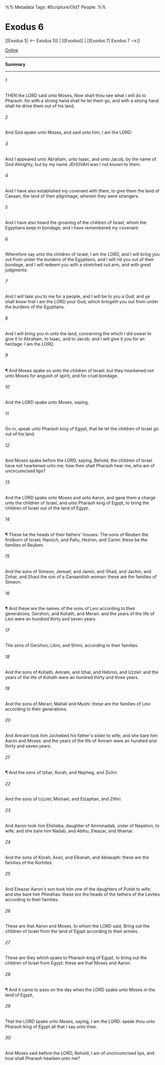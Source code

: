 

%% Metadata
Tags: #Scripture/OldT
People: 
%%
# Exodus 6
[[Exodus 5| <-- Exodus 5]] | [[Exodus]] | [[Exodus 7| Exodus 7 -->]]

[Online](https://churchofjesuschrist.org/study/scriptures/ot/ex/6?lang=eng)

---
__Summary__



---

###### 1
THEN the LORD said unto Moses, Now shalt thou see what I will do to Pharaoh: for with a strong hand shall he let them go, and with a strong hand shall he drive them out of his land.
###### 2
And God spake unto Moses, and said unto him, I am the LORD:
###### 3
And I appeared unto Abraham, unto Isaac, and unto Jacob, by the name of God Almighty, but by my name JEHOVAH was I not known to them.
###### 4
And I have also established my covenant with them, to give them the land of Canaan, the land of their pilgrimage, wherein they were strangers.
###### 5
And I have also heard the groaning of the children of Israel, whom the Egyptians keep in bondage; and I have remembered my covenant.
###### 6
Wherefore say unto the children of Israel, I am the LORD, and I will bring you out from under the burdens of the Egyptians, and I will rid you out of their bondage, and I will redeem you with a stretched out arm, and with great judgments:
###### 7
And I will take you to me for a people, and I will be to you a God: and ye shall know that I am the LORD your God, which bringeth you out from under the burdens of the Egyptians.
###### 8
And I will bring you in unto the land, concerning the which I did swear to give it to Abraham, to Isaac, and to Jacob; and I will give it you for an heritage: I am the LORD.
###### 9
¶ And Moses spake so unto the children of Israel: but they hearkened not unto Moses for anguish of spirit, and for cruel bondage.
###### 10
And the LORD spake unto Moses, saying,
###### 11
Go in, speak unto Pharaoh king of Egypt, that he let the children of Israel go out of his land.
###### 12
And Moses spake before the LORD, saying, Behold, the children of Israel have not hearkened unto me; how then shall Pharaoh hear me, who am of uncircumcised lips?
###### 13
And the LORD spake unto Moses and unto Aaron, and gave them a charge unto the children of Israel, and unto Pharaoh king of Egypt, to bring the children of Israel out of the land of Egypt.
###### 14
¶ These be the heads of their fathers' houses: The sons of Reuben the firstborn of Israel; Hanoch, and Pallu, Hezron, and Carmi: these be the families of Reuben.
###### 15
And the sons of Simeon; Jemuel, and Jamin, and Ohad, and Jachin, and Zohar, and Shaul the son of a Canaanitish woman: these are the families of Simeon.
###### 16
¶ And these are the names of the sons of Levi according to their generations; Gershon, and Kohath, and Merari: and the years of the life of Levi were an hundred thirty and seven years.
###### 17
The sons of Gershon; Libni, and Shimi, according to their families.
###### 18
And the sons of Kohath; Amram, and Izhar, and Hebron, and Uzziel: and the years of the life of Kohath were an hundred thirty and three years.
###### 19
And the sons of Merari; Mahali and Mushi: these are the families of Levi according to their generations.
###### 20
And Amram took him Jochebed his father's sister to wife; and she bare him Aaron and Moses: and the years of the life of Amram were an hundred and thirty and seven years.
###### 21
¶ And the sons of Izhar; Korah, and Nepheg, and Zichri.
###### 22
And the sons of Uzziel; Mishael, and Elzaphan, and Zithri.
###### 23
And Aaron took him Elisheba, daughter of Amminadab, sister of Naashon, to wife; and she bare him Nadab, and Abihu, Eleazar, and Ithamar.
###### 24
And the sons of Korah; Assir, and Elkanah, and Abiasaph: these are the families of the Korhites.
###### 25
And Eleazar Aaron's son took him one of the daughters of Putiel to wife; and she bare him Phinehas: these are the heads of the fathers of the Levites according to their families.
###### 26
These are that Aaron and Moses, to whom the LORD said, Bring out the children of Israel from the land of Egypt according to their armies.
###### 27
These are they which spake to Pharaoh king of Egypt, to bring out the children of Israel from Egypt: these are that Moses and Aaron.
###### 28
¶ And it came to pass on the day when the LORD spake unto Moses in the land of Egypt,
###### 29
That the LORD spake unto Moses, saying, I am the LORD: speak thou unto Pharaoh king of Egypt all that I say unto thee.
###### 30
And Moses said before the LORD, Behold, I am of uncircumcised lips, and how shall Pharaoh hearken unto me?



